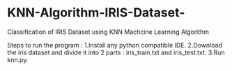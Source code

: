 # KNN-Algorithm-IRIS-Dataset-
Classification of IRIS Dataset using KNN Machcine Learning Algorithm

Steps to run the program :
  1.Install any python compatible IDE.
  2.Download the iris dataset and divide it into 2 parts : iris_train.txt and iris_test.txt.
  3.Run knn.py.
